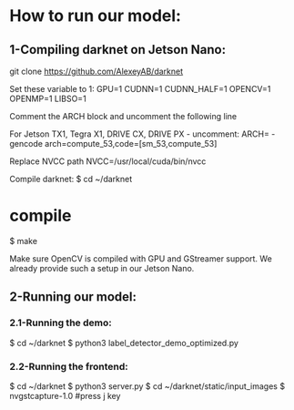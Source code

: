 # How to run our model:

## 1-Compiling darknet on Jetson Nano:
git clone https://github.com/AlexeyAB/darknet

Set these variable to 1:
GPU=1
CUDNN=1
CUDNN_HALF=1
OPENCV=1
OPENMP=1
LIBSO=1

Comment the ARCH block and uncomment the following line

For Jetson TX1, Tegra X1, DRIVE CX, DRIVE PX - uncomment:
ARCH= -gencode arch=compute_53,code=[sm_53,compute_53]

Replace NVCC path
NVCC=/usr/local/cuda/bin/nvcc

Compile darknet:
$ cd ~/darknet
# compile
$ make

Make sure OpenCV is compiled with GPU and GStreamer support. We already provide such a setup in our Jetson Nano.

## 2-Running our model:

### 2.1-Running the demo:

$ cd ~/darknet
$ python3 label_detector_demo_optimized.py

### 2.2-Running the frontend:
$ cd ~/darknet
$ python3 server.py
$ cd ~/darknet/static/input_images
$ nvgstcapture-1.0 #press j key
